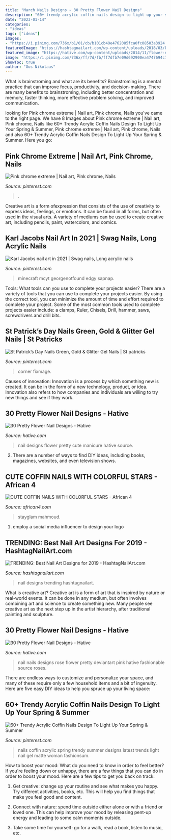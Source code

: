 ```yaml
---
title: "March Nails Designs ~ 30 Pretty Flower Nail Designs"
description: "60+ trendy acrylic coffin nails design to light up your spring &amp; summer"
date: "2023-01-14"
categories:
- "ideas"
tags: ["ideas"]
images:
- "https://i.pinimg.com/736x/b1/01/cb/b101cb49e4762085fca0fc08503a3924.jpg"
featuredImage: "https://hashtagnailart.com/wp-content/uploads/2018/03/kj8.jpg"
featured_image: "https://hative.com/wp-content/uploads/2014/11/flower-nail-designs/15-pretty-flower-nail-designs.jpg"
image: "https://i.pinimg.com/736x/ff/7d/fb/ff7dfb7e09d692900ea4747694c7a076.jpg"
ShowToc: true
author: "Gus Nikolaus"
---
```



What is brainstroming and what are its benefits?
Brainstroming is a mental practice that can improve focus, productivity, and decision-making. There are many benefits to brainstroming, including better concentration and memory, faster thinking, more effective problem solving, and improved communication.

	

		
looking for Pink chrome extreme | Nail art, Pink chrome, Nails you've came to the right page. We have 8 Images about Pink chrome extreme | Nail art, Pink chrome, Nails like 60+ Trendy Acrylic Coffin Nails Design To Light Up Your Spring &amp; Summer, Pink chrome extreme | Nail art, Pink chrome, Nails and also 60+ Trendy Acrylic Coffin Nails Design To Light Up Your Spring &amp; Summer. Here you go:
		
    
## Pink Chrome Extreme | Nail Art, Pink Chrome, Nails

<img loading=lazy src="https://i.pinimg.com/736x/ff/7d/fb/ff7dfb7e09d692900ea4747694c7a076.jpg" onerror="this.onerror=null;this.src='https://tse3.mm.bing.net/th?id=OIP.j63WDPPI7G_GiUmbMPE0vQHaJQ&amp;pid=15.1';" alt="Pink chrome extreme | Nail art, Pink chrome, Nails">

_Source: pinterest.com_

>. 

	

Creative art is a form ofexpression that consists of the use of creativity to express ideas, feelings, or emotions. It can be found in all forms, but often used in the visual arts. A variety of mediums can be used to create creative art, including pencils, paint, watercolors, and comics.

    
## Karl Jacobs Nail Art In 2021 | Swag Nails, Long Acrylic Nails

<img loading=lazy src="https://i.pinimg.com/736x/aa/f2/4c/aaf24c8dfd3e8cb09702b4dd77a83c5f.jpg" onerror="this.onerror=null;this.src='https://tse4.mm.bing.net/th?id=OIP.T4BA92p27q0IZVAm5E6WqQHaKf&amp;pid=15.1';" alt="Karl Jacobs nail art in 2021 | Swag nails, Long acrylic nails">

_Source: pinterest.com_

>minecraft mcyt georgenotfound edgy sapnap. 

	

Tools: What tools can you use to complete your projects easier?
There are a variety of tools that you can use to complete your projects easier. By using the correct tool, you can minimize the amount of time and effort required to complete your project. Some of the most common tools used to complete projects easier include: a clamps, Ruler, Chisels, Drill, hammer, saws, screwdrivers and drill bits.

    
## St Patrick’s Day Nails Green, Gold &amp; Glitter Gel Nails | St Patricks

<img loading=lazy src="https://i.pinimg.com/736x/b1/01/cb/b101cb49e4762085fca0fc08503a3924.jpg" onerror="this.onerror=null;this.src='https://tse4.mm.bing.net/th?id=OIP.WT-WMNJ5vXGkbVanyh8sZgHaJ3&amp;pid=15.1';" alt="St Patrick’s Day Nails Green, Gold &amp; Glitter Gel Nails | St patricks">

_Source: pinterest.com_

>corner fixmage. 

	

Causes of innovation:
Innovation is a process by which something new is created. It can be in the form of a new technology, product, or idea. Innovation also refers to how companies and individuals are willing to try new things and see if they work.

    
## 30 Pretty Flower Nail Designs - Hative

<img loading=lazy src="https://hative.com/wp-content/uploads/2014/11/flower-nail-designs/17-pretty-flower-nail-designs.jpg" onerror="this.onerror=null;this.src='https://tse1.mm.bing.net/th?id=OIP.azWUHCj1DRpP3DmRNPKDbwHaIn&amp;pid=15.1';" alt="30 Pretty Flower Nail Designs - Hative">

_Source: hative.com_

>nail designs flower pretty cute manicure hative source. 

	

2. There are a number of ways to find DIY ideas, including books, magazines, websites, and even television shows.

    
## CUTE COFFIN NAILS WITH COLORFUL STARS - African 4

<img loading=lazy src="https://african4.com/wp-content/uploads/2020/02/Modern-French-Coffin-Nails.jpg" onerror="this.onerror=null;this.src='https://tse4.mm.bing.net/th?id=OIP.AAdFEp05kaPPFff5QKt6_QHaLH&amp;pid=15.1';" alt="CUTE COFFIN NAILS WITH COLORFUL STARS - African 4">

_Source: african4.com_

>stayglam mahmoud. 

	

1. employ a social media influencer to design your logo 

    
## TRENDING: Best Nail Art Designs For 2019 - HashtagNailArt.com

<img loading=lazy src="https://hashtagnailart.com/wp-content/uploads/2018/03/kj8.jpg" onerror="this.onerror=null;this.src='https://tse4.mm.bing.net/th?id=OIP.9XNm-QJ9uqMeK87dWYX5hAHaHa&amp;pid=15.1';" alt="TRENDING: Best Nail Art Designs for 2019 - HashtagNailArt.com">

_Source: hashtagnailart.com_

>nail designs trending hashtagnailart. 

	

What is creative art?
Creative art is a form of art that is inspired by nature or real-world events. It can be done in any medium, but often involves combining art and science to create something new. Many people see creative art as the next step up in the artist hierarchy, after traditional painting and sculpture.

    
## 30 Pretty Flower Nail Designs - Hative

<img loading=lazy src="https://hative.com/wp-content/uploads/2014/11/flower-nail-designs/15-pretty-flower-nail-designs.jpg" onerror="this.onerror=null;this.src='https://tse1.mm.bing.net/th?id=OIP.o1X106x3xN9-foAdRyVC5gHaLC&amp;pid=15.1';" alt="30 Pretty Flower Nail Designs - Hative">

_Source: hative.com_

>nail nails designs rose flower pretty deviantart pink hative fashionable source roses. 

	

There are endless ways to customize and personalize your space, and many of these require only a few household items and a bit of ingenuity. Here are five easy DIY ideas to help you spruce up your living space: 

    
## 60+ Trendy Acrylic Coffin Nails Design To Light Up Your Spring &amp; Summer

<img loading=lazy src="https://i.pinimg.com/736x/db/ff/32/dbff324b24f5a1c1c4a5759e5526bd3d.jpg" onerror="this.onerror=null;this.src='https://tse1.mm.bing.net/th?id=OIP._vDqf7NRdk5NZtjljnBdjgHaKd&amp;pid=15.1';" alt="60+ Trendy Acrylic Coffin Nails Design To Light Up Your Spring &amp; Summer">

_Source: pinterest.com_

>nails coffin acrylic spring trendy summer designs latest trends light nail gel matte woman fashionsum. 

	

How to boost your mood: What do you need to know in order to feel better?
If you're feeling down or unhappy, there are a few things that you can do in order to boost your mood. Here are a few tips to get you back on track: 
1. Get creative: change up your routine and see what makes you happy. Try different activities, books, etc. This will help you find things that make you feel good and content. 

2. Connect with nature: spend time outside either alone or with a friend or loved one. This can help improve your mood by releasing pent-up energy and leading to some calm moments outside. 

3. Take some time for yourself: go for a walk, read a book, listen to music, etc.

